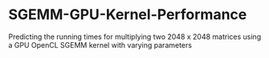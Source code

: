 # SGEMM-GPU-Kernel-Performance
Predicting the running times for multiplying two 2048 x 2048 matrices using a GPU OpenCL SGEMM kernel with varying parameters
